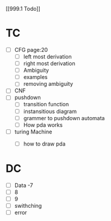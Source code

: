 [[999.1 Todo]]
# TC
- [ ] CFG page:20
	- [ ] left most derivation
	- [ ] right most derivation
	- [ ] Ambiguity
	- [ ] examples
	- [ ] removing ambiguity 
- [ ] CNF
- [ ] pushdown
	- [ ] transition function
	- [ ] instansitious diagram
	- [ ] grammer to pushdown automata
	- [ ] How pda works
- [ ] turing Machine
	- [ ] how to draw pda


# DC
- [ ] Data -7
- [ ] 8
- [ ] 9
- [ ] swithching
- [ ] error